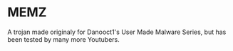 # MEMZ
A trojan made originaly for Danooct1's User Made Malware Series, but has been tested by many more Youtubers.
